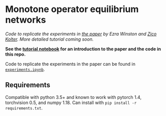 # Monotone operator equilibrium networks

*Code to replicate the experiments in [the paper](https://arxiv.org/abs/2006.08591) by Ezra Winston and [Zico Kolter](http://zicokolter.com). More detailed tutorial coming soon.*

**See the [tutorial notebook](tutorial.ipynb) for an introduction to the paper and the code in this repo.**

Code to replicate the experiments in the paper can be found in [`experiments.ipynb`](experiments.ipynb). 

## Requirements
Compatible with python 3.5+ and known to work with pytorch 1.4, torchvision 0.5, and numpy 1.18. Can install with `pip install -r requirements.txt`.